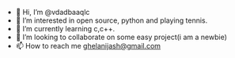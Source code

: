 - 👋 Hi, I’m @vdadbaaqlc
- 👀 I’m interested in open source, python and playing tennis.
- 🌱 I’m currently learning c,c++.
- 💞️ I’m looking to collaborate on some easy project(i am a newbie)
- 📫 How to reach me ghelanijash@gmail.com

<!---
vdadbaaqlc/vdadbaaqlc is a ✨ special ✨ repository because its `README.md` (this file) appears on your GitHub profile.
You can click the Preview link to take a look at your changes.
--->
